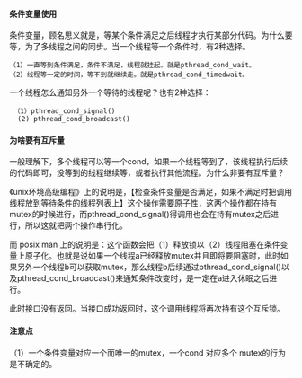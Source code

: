 #### 条件变量使用

条件变量，顾名思义就是，等某个条件满足之后线程才执行某部分代码。为什么要等，为了多线程之间的同步。当一个线程等一个条件时，有2种选择。

    （1）一直等到条件满足，条件不满足，线程就挂起。就是pthread_cond_wait。
    （2）线程等一定的时间，等不到就继续走。就是pthread_cond_timedwait。
    
 一个线程怎么通知另外一个等待的线程呢？也有2种选择：
  
     （1）pthread_cond_signal()
      (2) pthread_cond_broadcast()
      
#### 为啥要有互斥量
 
一般理解下，多个线程可以等一个cond，如果一个线程等到了，该线程执行后续的代码即可，没等到的线程继续等，或者执行其他流程。为什么非要有互斥量？

《unix环境高级编程》上的说明是，【检查条件变量是否满足，如果不满足时把调用线程放到等待条件的线程列表上】这个操作需要原子性，这两个操作都在持有mutex的时候进行，而pthread_cond_signal()得调用也会在持有mutex之后进行，所以这就把两个操作串行化。

而 posix man 上的说明是：这个函数会把（1）释放锁以（2）线程阻塞在条件变量上原子化。也就是说如果一个线程a已经释放mutex并且即将要阻塞时，此时如果另外一个线程b可以获取mutex，那么线程b后续通过pthread_cond_signal()以及pthread_cond_broadcast()来通知条件改变时，是一定在a进入休眠之后进行。


此时接口没有返回。当接口成功返回时，这个调用线程将再次持有这个互斥锁。

#### 注意点

（1）一个条件变量对应一个而唯一的mutex，一个cond 对应多个 mutex的行为是不确定的。
